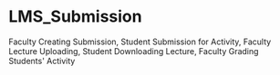 # LMS_Submission
Faculty Creating Submission, Student Submission for Activity, Faculty Lecture Uploading, Student Downloading Lecture, Faculty Grading Students' Activity
